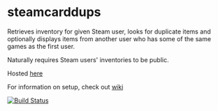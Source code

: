steamcarddups
=============

Retrieves inventory for given Steam user, looks for duplicate items and optionally displays items from another user who has some of the same games as the first user.

Naturally requires Steam users' inventories to be public.

Hosted [here](http://steamcarddups.herokuapp.com/)

For information on setup, check out [wiki](https://github.com/stt/steamcarddups/wiki/Development-setup)

[![Build Status](https://travis-ci.org/stt/steamcarddups.svg?branch=master "Build status of master branch")](https://travis-ci.org/stt/steamcarddups)
